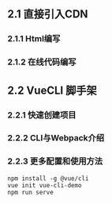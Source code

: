 ## 2.1 直接引入CDN
### 2.1.1 Html编写
### 2.1.2 在线代码编写
## 2.2 VueCLI 脚手架
### 2.2.1 快速创建项目
### 2.2.2 CLI与Webpack介绍
### 2.2.3 更多配置和使用方法
```
npm install -g @vue/cli
vue init vue-cli-demo
npm run serve
```
